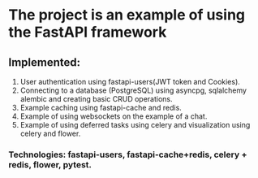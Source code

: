 # The project is an example of using the FastAPI framework
## Implemented:
1. User authentication using fastapi-users(JWT token and Cookies).     
2. Connecting to a database (PostgreSQL) using asyncpg, sqlalchemy alembic and creating basic CRUD operations.     
3. Example caching using fastapi-cache and redis.    
4. Example of using websockets on the example of a chat.  
5. Example of using deferred tasks using celery and visualization using celery and flower.  
### Technologies: fastapi-users, fastapi-cache+redis, celery + redis, flower, pytest.  
